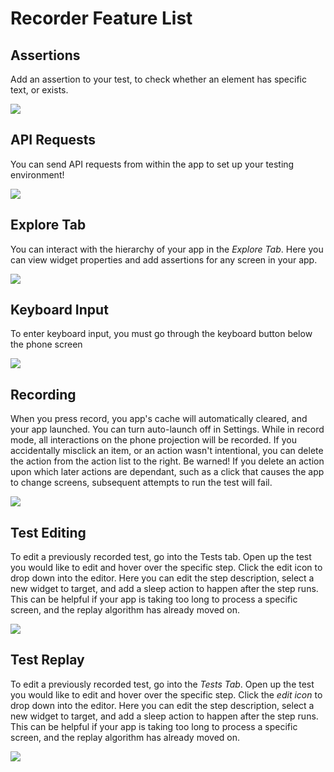 # Recorder Feature List

## Assertions

Add an assertion to your test, to check whether an element has specific text, or exists.

<img src="../android/assertion.gif" style="max-width:600px;max-height:480px" />

## API Requests

You can send API requests from within the app to set up your testing environment!

<img src="../android/api_request.gif" style="max-width:600px;max-height:480px" />

## Explore Tab

You can interact with the hierarchy of your app in the *Explore Tab*. Here you can view widget properties and add assertions for any screen in your app.

<img src="../android/explore.gif" style="max-width:600px;max-height:480px" />

## Keyboard Input

To enter keyboard input, you must go through the keyboard button below the phone screen

<img src="../android/keyboard.gif" style="max-width:600px;max-height:480px" />

## Recording

When you press record, you app's cache will automatically cleared, and your app launched. You can turn auto-launch off in Settings. While in record mode, all interactions on the phone projection will be recorded. If you accidentally misclick an item, or an action wasn't intentional, you can delete the action from the action list to the right. Be warned! If you delete an action upon which later actions are dependant, such as a click that causes the app to change screens, subsequent attempts to run the test will fail.

<img src="../android/record.gif" style="max-width:600px;max-height:480px" />

## Test Editing

To edit a previously recorded test, go into the Tests tab. Open up the test you would like to edit and hover over the specific step. Click the edit icon to drop down into the editor.  Here you can edit the step description, select a new widget to target, and add a sleep action to happen after the step runs. This can be helpful if your app is taking too long to process a specific screen, and the replay algorithm has already moved on.

<img src="../android/editing.gif" style="max-width:600px;max-height:480px" />

## Test Replay

To edit a previously recorded test, go into the *Tests Tab*. Open up the test you would like to edit and hover over the specific step. Click the *edit icon* to drop down into the editor.  Here you can edit the step description, select a new widget to target, and add a sleep action to happen after the step runs. This can be helpful if your app is taking too long to process a specific screen, and the replay algorithm has already moved on.

<img src="../android/replay.gif" style="max-width:600px;max-height:480px" />
